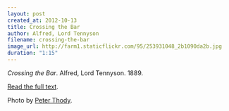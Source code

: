 ```yaml
---
layout: post
created_at: 2012-10-13
title: Crossing the Bar
author: Alfred, Lord Tennyson
filename: crossing-the-bar
image_url: http://farm1.staticflickr.com/95/253931048_2b1090da2b.jpg
duration: "1:15"
---
```


_Crossing the Bar_.  Alfred, Lord Tennyson.  1889.

[Read the full text](http://www.bartleby.com/42/650.html).

Photo by [Peter Thody](http://www.flickr.com/photos/vambo25/253931048/).
